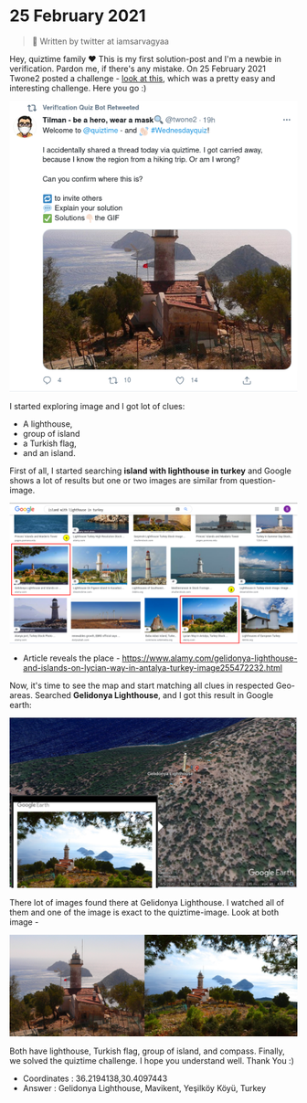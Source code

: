 # 25 February 2021

> :bookmark: Written by twitter at iamsarvagyaa

Hey, quiztime family :heart: This is my first solution-post and I'm a newbie in verification. Pardon me, if there's any mistake. On 25 February 2021 Twone2 posted a challenge - [look at this](https://twitter.com/twone2/status/1364668148868341765), which was a pretty easy and interesting challenge. Here you go :)

![](../static/25feb2021/question.png)

I started exploring image and I got lot of clues: 

- A lighthouse, 
- group of island
- a Turkish flag, 
- and an island. 

First of all, I started searching **island with lighthouse in turkey** and Google shows a lot of results but one or two images are similar from question-image. 

![](../static/25feb2021/google.png)

- Article reveals the place - https://www.alamy.com/gelidonya-lighthouse-and-islands-on-lycian-way-in-antalya-turkey-image255472232.html

Now, it's time to see the map and start matching all clues in respected Geo-areas. Searched **Gelidonya Lighthouse**, and I got this result in Google earth:

![](../static/25feb2021/earth.png)

There lot of images found there at Gelidonya Lighthouse. I watched all of them and one of the image is exact to the quiztime-image. Look at both image -

![](../static/25feb2021/diff.png)

Both have lighthouse, Turkish flag, group of island, and compass. Finally, we solved the quiztime challenge. I hope you understand well. Thank You :)

- Coordinates : 36.2194138,30.4097443
- Answer : Gelidonya Lighthouse, Mavikent, Yeşilköy Köyü, Turkey